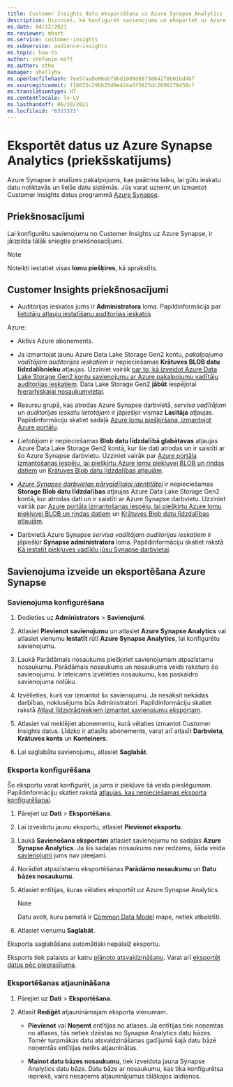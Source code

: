```yaml
---
title: Customer Insights datu eksportēšana uz Azure Synapse Analytics
description: Uzziniet, kā konfigurēt savienojumu un eksportēt uz Azure Synapse Analytics.
ms.date: 04/12/2021
ms.reviewer: mhart
ms.service: customer-insights
ms.subservice: audience-insights
ms.topic: how-to
author: stefanie-msft
ms.author: sthe
manager: shellyha
ms.openlocfilehash: 7ee57aa9e86ebf9bd1989d88750642f0b01bd4bf
ms.sourcegitcommit: f18635c29bb25d9e424a3f5825dc2696278450cf
ms.translationtype: HT
ms.contentlocale: lv-LV
ms.lasthandoff: 06/30/2021
ms.locfileid: "6327373"
---
```

# <a name="export-data-to-azure-synapse-analytics-preview"></a>Eksportēt datus uz Azure Synapse Analytics (priekšskatījums)

Azure Synapse ir analīzes pakalpojums, kas paātrina laiku, lai gūtu ieskatu datu noliktavās un lielās datu sistēmās. Jūs varat uzņemt un izmantot Customer Insights datus programmā [Azure Synapse](/azure/synapse-analytics/overview-what-is).

## <a name="prerequisites"></a>Priekšnosacījumi

Lai konfigurētu savienojumu no Customer Insights uz Azure Synapse, ir jāizpilda tālāk sniegtie priekšnosacījumi. 

> [!NOTE]
> Noteikti iestatiet visas **lomu piešķires**, kā aprakstīts.  

## <a name="prerequisites-in-customer-insights"></a>Customer Insights priekšnosacījumi

* Auditorijas ieskatos jums ir **Administratora** loma. Papildinformācija par [lietotāju atļauju iestatīšanu auditorijas ieskatos](permissions.md#assign-roles-and-permissions)

Azure: 

- Aktīvs Azure abonements.

- Ja izmantojat jaunu Azure Data Lake Storage Gen2 kontu, *pakalpojuma vadītājam auditorijas ieskatiem* ir nepieciešamas **Krātuves BLOB datu līdzdalībnieku** atļaujas. Uzziniet vairāk [par to, kā izveidot Azure Data Lake Storage Gen2 kontu savienojumu ar Azure pakalpojumu vadītāju auditorijas ieskatiem](connect-service-principal.md). Data Lake Storage Gen2 **jābūt** iespējotai [hierarhiskajai nosaukumvietai](/azure/storage/blobs/data-lake-storage-namespace).

- Resursu grupā, kas atrodas Azure Synapse darbvietā, *servisa vadītājam* un *auditorijas ieskatu lietotājam* ir jāpiešķir vismaz **Lasītāja** atļaujas. Papildinformāciju skatiet sadaļā [Azure lomu piešķiršana, izmantojot Azure portālu](/azure/role-based-access-control/role-assignments-portal).

- *Lietotājam* ir nepieciešamas **Blob datu līdzdalībā glabātavas** atļaujas Azure Data Lake Storage Gen2 kontā, kur šie dati atrodas un ir saistīti ar šo Azure Synapse darbvietu. Uzziniet vairāk par [Azure portāla izmantošanas iespēju, lai piešķirtu Azure lomu piekļuvei BLOB un rindas datiem](/azure/storage/common/storage-auth-aad-rbac-portal) un [Krātuves Blob datu līdzdalības atļaujām](/azure/role-based-access-control/built-in-roles#storage-blob-data-contributor).

- *[Azure Synapse darbvietas pārvaldītajai identitātei](/azure/synapse-analytics/security/synapse-workspace-managed-identity)* ir nepieciešamas **Storage Blob datu līdzdalības** atļaujas Azure Data Lake Storage Gen2 kontā, kur atrodas dati un ir saistīti ar Azure Synapse darbvietu. Uzziniet vairāk par [Azure portāla izmantošanas iespēju, lai piešķirtu Azure lomu piekļuvei BLOB un rindas datiem](/azure/storage/common/storage-auth-aad-rbac-portal) un [Krātuves Blob datu līdzdalības atļaujām](/azure/role-based-access-control/built-in-roles#storage-blob-data-contributor).

- Darbvietā Azure Synapse *servisa vadītājam auditorijas ieskatiem* ir jāpiešķir **Synapse administratora** loma. Papildinformāciju skatiet rakstā [Kā iestatīt piekļuves vadīklu jūsu Synapse darbvietai](/azure/synapse-analytics/security/how-to-set-up-access-control).

## <a name="set-up-the-connection-and-export-to-azure-synapse"></a>Savienojuma izveide un eksportēšana Azure Synapse

### <a name="configure-a-connection"></a>Savienojuma konfigurēšana

1. Dodieties uz **Administrators** > **Savienojumi**.

1. Atlasiet **Pievienot savienojumu** un atlasiet **Azure Synapse Analytics** vai atlasiet vienumu **Iestatīt** rūtī **Azure Synapse Analytics**, lai konfigurētu savienojumu.

1. Laukā Parādāmais nosaukums piešķiriet savienojumam atpazīstamu nosaukumu. Parādāmais nosaukums un nosaukuma veids raksturo šo savienojumu. Ir ieteicams izvēlēties nosaukumu, kas paskaidro savienojuma nolūku.

1. Izvēlieties, kurš var izmantot šo savienojumu. Ja nesāksit nekādas darbības, noklusējums būs Administratori. Papildinformāciju skatiet rakstā [Atļaut līdzstrādniekiem izmantot savienojumu eksportam](connections.md#allow-contributors-to-use-a-connection-for-exports).

1. Atlasiet vai meklējiet abonementu, kurā vēlaties izmantot Customer Insights datus. Līdzko ir atlasīts abonements, varat arī atlasīt **Darbvieta**, **Krātuves konts** un **Konteiners**.

1. Lai saglabātu savienojumu, atlasiet **Saglabāt**.

### <a name="configure-an-export"></a>Eksporta konfigurēšana

Šo eksportu varat konfigurēt, ja jums ir piekļuve šā veida pieslēgumam. Papildinformāciju skatiet rakstā [atļaujas, kas nepieciešamas eksporta konfigurēšanai](export-destinations.md#set-up-a-new-export).

1. Pārejiet uz **Dati** > **Eksportēšana**.

1. Lai izveidotu jaunu eksportu, atlasiet **Pievienot eksportu**.

1. Laukā **Savienošana eksportam** atlasiet savienojumu no sadaļas **Azure Synapse Analytics**. Ja šis sadaļas nosaukums nav redzams, šāda veida [savienojumi](connections.md) jums nav pieejami.

1. Norādiet atpazīstamu eksportēšanas **Parādāmo nosaukumu** un **Datu bāzes nosaukumu**.

1. Atlasiet entītijas, kuras vēlaties eksportēt uz Azure Synapse Analytics.
   > [!NOTE]
   > Datu avoti, kuru pamatā ir [Common Data Model](connect-common-data-model.md) mape, netiek atbalstīti.

2. Atlasiet vienumu **Saglabāt**.

Eksporta saglabāšana automātiski nepalaiž eksportu.

Eksports tiek palaists ar katru [plānoto atsvaidzināšanu](system.md#schedule-tab). Varat arī [eksportēt datus pēc pieprasījuma](export-destinations.md#run-exports-on-demand).

### <a name="update-an-export"></a>Eksportēšanas atjaunināšana

1. Pārejiet uz **Dati** > **Eksportēšana**.

1. Atlasīt **Rediģēt** atjaunināmajam eksporta vienumam.

   - **Pievienot** vai **Noņemt** entītijas no atlases. Ja entītijas tiek noņemtas no atlases, tās netiek dzēstas no Synapse Analytics datu bāzes. Tomēr turpmākas datu atsvaidzināšanas gadījumā šajā datu bāzē noņemtās entītijas netiks atjauninātas.

   - **Mainot datu bāzes nosaukumu**, tiek izveidota jauna Synapse Analytics datu bāze. Datu bāze ar nosaukumu, kas tika konfigurētsa iepriekš, vairs nesaņems atjauninājumus tālākajos laidienos.
